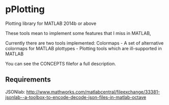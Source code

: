 # pPlotting
Plotting library for MATLAB 2014b or above

These tools mean to implement some features that I miss in MATLAB,

Currently there are two tools implemented:
Colormaps 	- A set of alternative colormaps for MATLAB
plottypes 	- Plotting tools which are ill-supported in MATLAB

You can see the CONCEPTS filefor a full description.

## Requirements
JSONlab:
http://www.mathworks.com/matlabcentral/fileexchange/33381-jsonlab--a-toolbox-to-encode-decode-json-files-in-matlab-octave
